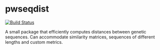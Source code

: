 # pwseqdist

[![Build Status](https://travis-ci.com/kmayerb/pwseqdist.svg?branch=kmb-rev)](https://travis-ci.com/kmayerb/pwseqdist)

A small package that efficiently computes distances between genetic sequences.
Can accommodate similarity matrices, sequences of different lengths and custom
metrics.
